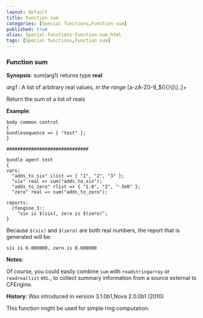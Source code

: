 ```yaml
---
layout: default
title: Function sum
categories: [Special functions,Function sum]
published: true
alias: Special-functions-Function-sum.html
tags: [Special functions,Function sum]
---
```


### Function sum

**Synopsis**: sum(arg1) returns type **real**

  
 *arg1* : A list of arbitrary real values, *in the range*
[a-zA-Z0-9\_\$(){}\\[\\].:]+   

Return the sum of a list of reals

**Example**:  
   

```cf3
body common control
{
bundlesequence => { "test" };
}

##############################

bundle agent test
{
vars:
  "adds_to_six" ilist => { "1", "2", "3" };
  "six" real => sum("adds_to_six");
  "adds_to_zero" rlist => { "1.0", "2", "-3e0" };
  "zero" real => sum("adds_to_zero");

reports:
  cfengine_3::
    "six is $(six), zero is $(zero)";
}
```

Because `$(six)` and `$(zero)` are both real numbers, the report that is
generated will be:

```cf3
six is 6.000000, zero is 0.000000
```

**Notes**:  
   
 Of course, you could easily combine `sum` with `readstringarray` or
`readreallist` etc., to collect summary information from a source
external to CFEngine.

**History**: Was introduced in version 3.1.0b1,Nova 2.0.0b1 (2010)

This function might be used for simple ring computation.
